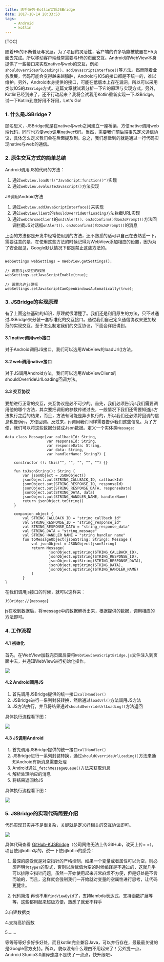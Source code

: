 ```yaml
---
title: 练手系列-Kotlin实现JSBridge
date: 2017-10-14 20:33:53
tags:
    - Android
    - kotlin
---
```


[TOC]

随着H5的不断普及与发展，为了项目的灵活性，客户端的许多功能被放置在H5页面去完成。所以移动客户端经常需要与H5的页面交互。Android的WebView本身提供了一些接口来实现native与web的交互，例如`shouldOverrideUrlLoading()`、`addJavascriptInterface()`等方法。然而随着业务发展，代码可能会变得越来越臃肿，Android与IOS的接口都是不统一的，难以维护。另外，Android本身提供的接口，可能在低版本上存在漏洞。所以可以采用类似IOS的`JSBridge`方式。这篇文章就试着分析一下它的原理与实现方式。另外，Kotlin已经到来了，还不行动起来？我将会试着用Kotlin重新实现一下JSBridge，试一下Kotlin到底好用不好用，Let's Go!

### 1. 什么是JSBridge？

顾名思义，JSBridge就是在native与web之间建立一座桥梁，方便native调用web端代码，同时也方便web调用native代码。当然，需要我们前后端事先定义通信协议，具体怎么定义我们会在后面提及到。总之，我们想做到的就是通过一行代码实现native与web的通信。

### 2. 原生交互方式的简单总结

Android调用JS的代码的方法：

1. 通过`webview.loadUrl("JavaScript:function()")`实现
2. 通过`webview.evaluateJavascript()`方法实现

JS调用Android方法

1. 通过`webview.addJavaScriptInterface()`来实现
2. 通过`webViewClient`的`shouldOverrideUrlLoading`方法拦截URL实现
3. 通过`webChromeClient`的`onJsAlert()、onJsConfirm()和onJsPrompt()`方法回调拦截JS对话框`onAlert()、onJsConfirm()和OnJsPrompt()`的消息

上面的方法都是开发中经常使用到的方法，还不熟悉的话可以自己在去熟悉一下。需要注意的是，在使用这些方法的时候记得为WebView添加相应的设置，因为为了安全起见，Google默认情况下都是禁止这些方法的。

```

WebSettings webSettings = mWebView.getSettings();

// 设置与js交互的权限
webSettings.setJavaScriptEnable(true);

// 设置允许js弹框
webSettings.setJavaScriptCanOpenWindowsAutomatically(true);

```

### 3. JSBridge的实现原理

有了上面这些基础的知识，原理就很清楚了。我们还是利用原生的方法，只不过通过JSBridge来分装一套标准化的交互接口。通过我们自己定义通信协议来更加规范的实现交互。至于怎么制定我们的交互协议，下面会详细讲到。

#### 3.1 native调用web接口

对于Android调用JS接口，我们可以选用WebView的loadUrl()方法。

#### 3.2 web调用native接口

对于JS调用Android方法，我们可以选用WebViewClient的shouldOverrideUrlLoading回调方法。

#### 3.3 交互协议

要想进行正常的交互，交互协议是必不可少的。首先，我们必须告诉js我们需要调用他的哪个方法，其次要把调用的参数传递过去，一般情况下我们还需要知道js方法执行之后的结果，而且，方法有可能是异步执行的，所以我们还必须将回调的信息也告诉js，方便回调。反过来，js调用我们同样需要告诉我们这些信息。为了方便，我们可以将这些数据分装成Json数据。定义一个实体类`Message`:

```
data class Message(var callbackId: String,
                   var responseId: String,
                   var responseData: String,
                   var data: String,
                   var handlerName: String?) {

    constructor (): this("", "", "", "", "") {}

    fun toJsonString(): String {
        var jsonObject = JSONObject()
        jsonObject.put(STRING_CALLBACK_ID, callbackId)
        jsonObject.put(STRING_RESPONSE_ID, responseId)
        jsonObject.put(STRING_RESPONSE_DATA, responseData)
        jsonObject.put(STRING_DATA, data)
        jsonObject.put(STRING_HANDLER_NAME, handlerName)
        return jsonObject.toString()
    }

    companion object {
        val STRING_CALLBACK_ID = "string_callback_id"
        val STRING_RESPONSE_ID = "string_response_id"
        val STRING_RESPONSE_DATA = "string_response_data"
        val STRING_DATA = "string_message"
        val STRING_HANDLER_NAME = "string_handler_name"
        fun toMessageObject(jsonString: String): Message {
            val jsonObject = JSONObject(jsonString)
            return Message(
                    jsonObject.optString(STRING_CALLBACK_ID),
                    jsonObject.optString(STRING_RESPONSE_ID),
                    jsonObject.optString(STRING_RESPONSE_DATA),
                    jsonObject.optString(STRING_DATA),
                    jsonObject.optString(STRING_HANDLER_NAME)
            )
        }
}
```

在我们调用js接口的时候，就可以这样来：

```
JSBridge://{message}
```

js在收到数据后，将message中的数据解析出来，根据提供的数据，调用相应的方法即可。

### 4. 工作流程

#### 4.1 初始化

首先，在WebView加载完页面后要将`WebViewJavaScriptBridge.js`文件注入到页面中去，并通知WebView进行初始化操作。

![](http://upload-images.jianshu.io/upload_images/711974-01d12a530293e2af.jpg?imageMogr2/auto-orient/strip%7CimageView2/2/w/1240)

#### 4.2 Android调用JS

1. 首先调用JSBridge提供的统一接口`callHandler()`
2. JSBridge进行一系列封装转换，然后通过`loadUrl()`方法调用JS方法
3. JS方法执行，并且将结果通过`shouldOverrideUrlLoading()`方法返回

具体执行流程看下图：

![](http://upload-images.jianshu.io/upload_images/711974-3806ffd4e087d75b.jpg?imageMogr2/auto-orient/strip%7CimageView2/2/w/1240)

#### 4.3 JS调用Android


1. 首先调用JSBridge提供的统一接口`callHandler()`
2. JSBridge进行一系列封装转换，通过`shouldOverrideUrlLoading()`方法来通知Android有新消息需要处理
3. Android通过`_fetchMessageQueue()`方法来获取消息
4. 解析处理响应的消息
5. 将结果返回给JS

具体执行流程看下图：

![](http://upload-images.jianshu.io/upload_images/711974-b51436171ce31ebd.jpg?imageMogr2/auto-orient/strip%7CimageView2/2/w/1240)

### 5. JSBridge的实现代码简要介绍

代码实现其实并不是很复杂，关键就是定义好相关的交互协议即可。

![](http://upload-images.jianshu.io/upload_images/711974-f91f7cb4acf425fe.jpg?imageMogr2/auto-orient/strip%7CimageView2/2/w/1240)

具体代码查看 [GitHub-KJSBridge](https://github.com/bornbeauty/KJSBridge)（公司网络无法上传GitHub，改天上传= =），项目使用kotlin写的，说一下使用kotlin的感受：

1. 最深的感受就是对空指针的严格控制，如果一个变量或者属性可以为空，则必须声明为`type?`的形式，否则以后赋值为空的时候编译是不通过的，这就几乎可以排除空指针问题，虽然一开始使用起来非常麻烦不方便，但是好处是不言而喻的，而且，这样就会强制我们一开始就对变量的空属性进行思考，让代码更健壮。

2. 代码简洁 再也不用`findViewById`了，支持lambda表达式，支持函数扩展等等，这些都用起来超级方便，熟悉了就爱不释手

3.自建数据类

4.支持高阶函数

5.......

等等等等好多好多好处，而且kotlin完全兼容Java，可以并行存在，最最最关键的是Google官方支持。所以，貌似没有什么理由不用起来了！另外提一点，Android Studio3.0编译速度不是快了一点点，快升级吧~